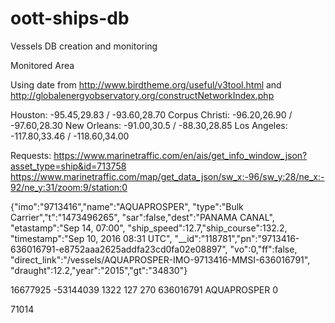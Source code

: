 # oott-ships-db
Vessels DB creation and monitoring

Monitored Area

Using date from http://www.birdtheme.org/useful/v3tool.html
and http://globalenergyobservatory.org/constructNetworkIndex.php

Houston: -95.45,29.83 / -93.60,28.70
Corpus Christi: -96.20,26.90 / -97.60,28.30
New Orleans: -91.00,30.5 / -88.30,28.85
Los Angeles: -117.80,33.46 / -118.60,34.00

Requests:
https://www.marinetraffic.com/en/ais/get_info_window_json?asset_type=ship&id=713758
https://www.marinetraffic.com/map/get_data_json/sw_x:-96/sw_y:28/ne_x:-92/ne_y:31/zoom:9/station:0

{"imo":"9713416","name":"AQUAPROSPER",
"type":"Bulk Carrier","t":"1473496265",
"sar":false,"dest":"PANAMA CANAL",
"etastamp":"Sep 14, 07:00",
"ship_speed":12.7,"ship_course":132.2,
"timestamp":"Sep 10, 2016 08:31 UTC",
"__id":"118781","pn":"9713416-636016791-e8752aaa2625addfa23cd0fa02e08897",
"vo":0,"ff":false,
"direct_link":"\/vessels\/AQUAPROSPER-IMO-9713416-MMSI-636016791",
"draught":12.2,"year":"2015","gt":"34830"}


16677925	-53144039	1322	127	270	636016791	AQUAPROSPER	0

71014